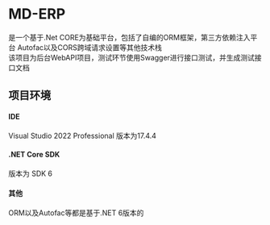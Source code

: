 # MD-ERP<br/>
<p>是一个基于.Net CORE为基础平台，包括了自编的ORM框架，第三方依赖注入平台 Autofac以及CORS跨域请求设置等其他技术栈<br/>
该项目为后台WebAPI项目，测试环节使用Swagger进行接口测试，并生成测试接口文档<br/></p>

## 项目环境
<p>
  <h4>IDE</h4>
  Visual Studio 2022 Professional 版本为17.4.4
  <h4>.NET Core SDK</h4>
  版本为 SDK 6
  <h4>其他</h4>
  ORM以及Autofac等都是基于.NET 6版本的
</p>
